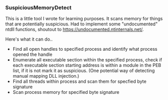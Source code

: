 ### SuspiciousMemoryDetect

This is a little tool I wrote for learning purposes. It scans memory for things that are potentially suspicious. Had to implement some "undocumented" ntdll functions, shoutout to https://undocumented.ntinternals.net/.

Here's what it can do..

* Find all open handles to specified process and identify what process opened the handle
* Enumerate all executable section within the specified process, check if each executable section starting address is within a module in the PEB list, if it is not mark it as suspicious. (One potential way of detecting manual mapping DLL injection.)
* Find all threads within process and scan them for specfied byte signature
* Scan process memory for specified byte signature
